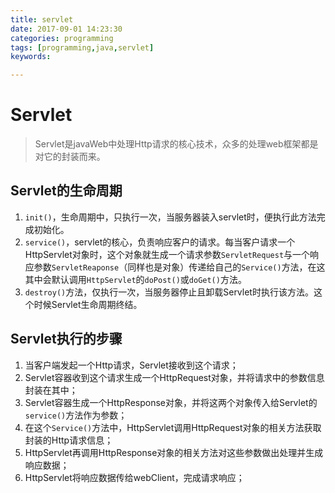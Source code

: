 ```yaml
---
title: servlet
date: 2017-09-01 14:23:30
categories: programming
tags: [programming,java,servlet]
keywords: 

---
```


# Servlet #

> Servlet是javaWeb中处理Http请求的核心技术，众多的处理web框架都是对它的封装而来。

<!--more-->

## Servlet的生命周期 ##

1. `init()`，生命周期中，只执行一次，当服务器装入servlet时，便执行此方法完成初始化。
2. `service()`，servlet的核心，负责响应客户的请求。每当客户请求一个HttpServlet对象时，这个对象就生成一个请求参数`ServletRequest`与一个响应参数`ServletReaponse`（同样也是对象）传递给自己的`Service()`方法，在这其中会默认调用`HttpServlet`的`doPost()`或`doGet()`方法。<!--more-->
3. `destroy()`方法，仅执行一次，当服务器停止且卸载Servlet时执行该方法。这个时候Servlet生命周期终结。

## Servlet执行的步骤 ##


1. 当客户端发起一个Http请求，Servlet接收到这个请求；
2. Servlet容器收到这个请求生成一个HttpRequest对象，并将请求中的参数信息封装在其中；
3. Servlet容器生成一个HttpResponse对象，并将这两个对象传入给Servlet的`service()`方法作为参数；
4. 在这个`Service()`方法中，HttpServlet调用HttpRequest对象的相关方法获取封装的Http请求信息；
5. HttpServlet再调用HttpResponse对象的相关方法对这些参数做出处理并生成响应数据；
6. HttpServlet将响应数据传给webClient，完成请求响应； 